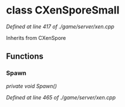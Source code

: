 # class CXenSporeSmall

*Defined at line 417 of ./game/server/xen.cpp*

Inherits from CXenSpore



## Functions

### Spawn

*private void Spawn()*

*Defined at line 465 of ./game/server/xen.cpp*



